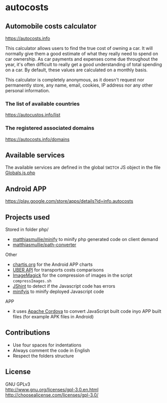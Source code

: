 autocosts
=========

## Automobile costs calculator<br>
https://autocosts.info<br>

This calculator allows users to find the true cost of owning a car. It will normally give them a good estimate of what they really need to spend on car ownership. As car payments and expenses come due throughout the year, it's often difficult to really get a good understanding of total spending on a car. By default, these values are calculated on a monthly basis. 

This calculator is completely anonymous, as it doesn't request nor permanently store, any name, email, cookies, IP address nor any other personal information.

### The list of available countries
https://autocustos.info/list

### The registered associated domains
https://autocosts.info/domains

## Available services
The available services are defined in the global `SWITCH` JS object in the file <a href="https://github.com/jfoclpf/autocosts/blob/master/js/Globals.js.php">Globals.js.php</a>

## Android APP<br>
https://play.google.com/store/apps/details?id=info.autocosts

## Projects used

Stored in folder php/<br>
* <a href="https://github.com/matthiasmullie/minify">matthiasmullie/minify</a> to minify php generated code on client demand
* <a href="https://github.com/matthiasmullie/path-converter">matthiasmullie/path-converter</a>

Other<br>
* <a href="http://www.chartjs.org/">chartjs.org</a> for the Android APP charts
* <a href="https://developer.uber.com/">UBER API</a> for transports costs comparisons
* <a href="https://www.imagemagick.org/script/index.php">ImageMagick</a> for the compression of images in the script `compressImages.sh`
* <a href="https://github.com/jshint/jshint">JShint</a> to detect if the Javascript code has errors
* <a href="https://www.npmjs.com/package/minifyjs">minifyjs</a> to minify deployed Javascript code

APP<br>

* it uses <a href="https://cordova.apache.org/">Apache Cordova</a> to convert JavaScript built code inyo APP built files (for example APK files in Android)

## Contributions
* Use four spaces for indentations
* Always comment the code in English
* Respect the folders structure

## License<br>
GNU GPLv3<br>
http://www.gnu.org/licenses/gpl-3.0.en.html <br>
http://choosealicense.com/licenses/gpl-3.0/
